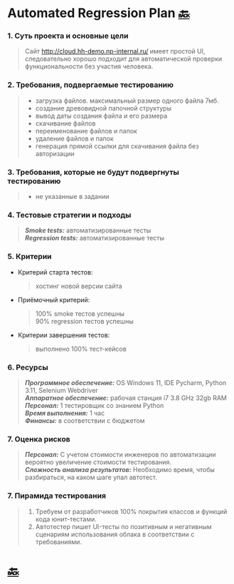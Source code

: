 # Automated Regression Plan [🔙](../README.md)
### 1. Суть проекта и основные цели
> Cайт http://cloud.hh-demo.np-internal.ru/ имеет простой UI, следовательно хорошо подходит для автоматической проверки функциональности без участия человека.
### 2. Требования, подвергаемые тестированию
> - загрузка файлов. максимальный размер одного файла 7мб.
> - создание древовидной папочной структуры
> - вывод даты создания файла и его размера
> - скачивание файлов
> - переименование файлов и папок
> - удаление файлов и папок
> - генерация прямой ссылки  для скачивания файла без авторизации
### 3. Требования, которые не будут подвергнуты тестированию
> - не указанные в задании

### 4. Тестовые стратегии и подходы
> **_Smoke tests:_** автоматизированные тесты     
**_Regression tests:_** автоматизированные тесты
### 5. Критерии
+ Критерий старта тестов:
    > хостинг новой версии сайта
+ Приёмочный критерий:
    > 100% smoke тестов успешны  
    90% regression тестов успешны 
+ Критерии завершения тестов:
    > выполнено 100% тест-кейсов
### 6. Ресурсы
> **_Программное обеспечение:_** OS Windows 11, IDE Pycharm, Python 3.11, Selenium Webdriver     
**_Аппаратное обеспечение:_** рабочая станция i7 3.8 GHz 32gb RAM       
**_Персонал:_** 1 тестировщик со знанием Python\
**_Время выполнения:_** 1 час       
**_Финансы:_** в соответствии с бюджетом    

### 7. Оценка рисков
> **_Персонал:_** С учетом стоимости инженеров по автоматизации вероятно увеличение стоимости тестирования.\
**_Сложность анализа результатов:_** Необходимо время, чтобы разбираться, на каком шаге упал автотест.

### 7. Пирамида тестирования
> 1) Требуем от разработчиков 100% покрытия классов и функций кода юнит-тестами.
> 2) Автотестер пишет UI-тесты по позитивным и негативным сценариям использования облака в соответствии с требованиями.   


# [🔙](../README.md)